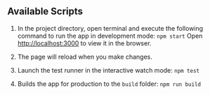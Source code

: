 ## Available Scripts

1. In the project directory, open terminal and execute the following command to run the app in development mode: `npm start`
Open [http://localhost:3000](http://localhost:3000) to view it in the browser.

2. The page will reload when you make changes.


3. Launch the test runner in the interactive watch mode: `npm test`


4. Builds the app for production to the `build` folder: `npm run build`